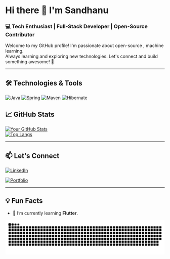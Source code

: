 # Hi there 👋 I'm Sandhanu

### 💻 Tech Enthusiast | Full-Stack Developer | Open-Source Contributor

Welcome to my GitHub profile! I'm passionate about  open-source , machine learning.  
Always learning and exploring new technologies. Let's connect and build something awesome! 🚀

---

## 🛠️ Technologies & Tools

![Java](https://img.shields.io/badge/Java-ED8B00?style=for-the-badge&logo=openjdk&logoColor=white)
![Spring](https://img.shields.io/badge/Spring-6DB33F?style=for-the-badge&logo=spring&logoColor=white)
![Maven](https://img.shields.io/badge/Apache%20Maven-C71A36?style=for-the-badge&logo=apache-maven&logoColor=white)
![Hibernate](https://img.shields.io/badge/Hibernate-59666C?style=for-the-badge&logo=hibernate&logoColor=white)

## 📈 GitHub Stats

[![Your GitHub Stats](https://github-readme-stats.vercel.app/api?username=SandhanuDulmeth&show_icons=true&theme=radical)](https://github.com/SandhanuDulmeth)  
[![Top Langs](https://github-readme-stats.vercel.app/api/top-langs/?username=SandhanuDulmeth&layout=compact&theme=radical)](https://github.com/SandhanuDulmeth)

---


## 📫 Let's Connect

[![LinkedIn](https://img.shields.io/badge/LinkedIn-0077B5?logo=linkedin&logoColor=white)](https://linkedin.com/in/https://www.linkedin.com/in/sandhanu-mendis/)  

[![Portfolio](https://img.shields.io/badge/Portfolio-FF5722?logo=google-chrome&logoColor=white)](https://your-portfolio.com)

---

## 💡 Fun Facts

- 🌱 I’m currently learning **Flutter**.





<div align="center">
  
  ![snake gif](https://github.com/SandhanuDulmeth/SandhanuDulmeth/blob/output/github-snake-dark.svg)
</div>













<!--
**SandhanuDulmeth/SandhanuDulmeth** is a ✨ _special_ ✨ repository because its `README.md` (this file) appears on your GitHub profile.

Here are some ideas to get you started:

- 🔭 I’m currently working on ...
- 🌱 I’m currently learning ...
- 👯 I’m looking to collaborate on ...
- 🤔 I’m looking for help with ...
- 💬 Ask me about ...
- 📫 How to reach me: ...
- 😄 Pronouns: ...
- ⚡ Fun fact: ...
-->
